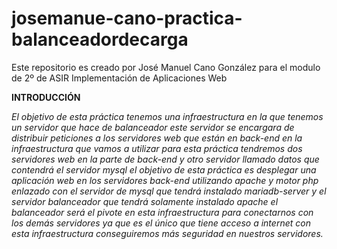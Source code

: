 # josemanue-cano-practica-balanceadordecarga
Este repositorio es creado por José Manuel Cano González para el modulo de 2º de ASIR Implementación de Aplicaciones Web




**INTRODUCCIÓN**

*El objetivo de esta práctica tenemos una infraestructura en la que tenemos un servidor que hace de balanceador este servidor se encargara de distribuir peticiones a los servidores web que están en back-end en la infraestructura que vamos a utilizar para esta práctica tendremos dos servidores web en la parte de back-end y otro servidor llamado datos que contendrá el servidor mysql el objetivo de esta práctica es desplegar una aplicación web en los servidores back-end utilizando apache y motor php enlazado con el servidor de mysql que tendrá instalado mariadb-server y el servidor balanceador que tendrá solamente instalado apache el balanceador será el pivote en esta infraestructura para conectarnos con los demás servidores ya que es el único que tiene acceso a internet con esta infraestructura conseguiremos más seguridad en nuestros servidores.*

